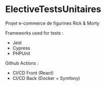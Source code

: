 # ElectiveTestsUnitaires

Projet e-commerce de figurines Rick & Morty

Frameworks used for tests :
- Jest
- Cypress
- PHPUnit

Github Actions :
- CI/CD Front (React)
- CI/CD Back (Docker + Symfony)
